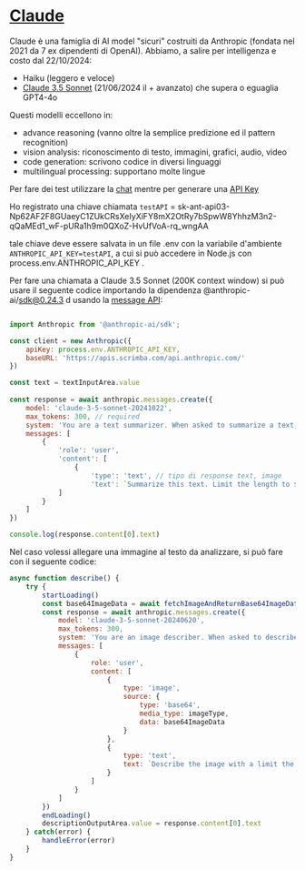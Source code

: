 # [Claude](https://www.anthropic.com/claude)
Claude è una famiglia di AI model "sicuri" costruiti da Anthropic (fondata nel 2021 da 7 ex dipendenti di OpenAI). Abbiamo, a salire per intelligenza e costo dal 22/10/2024:
- Haiku (leggero e veloce)
- [Claude 3.5 Sonnet](https://www.anthropic.com/news/claude-3-5-sonnet) (21/06/2024 il + avanzato) che supera o eguaglia GPT4-4o 

Questi modelli eccellono in:
- advance reasoning (vanno oltre la semplice predizione ed il pattern recognition)
- vision analysis: riconoscimento di testo, immagini, grafici, audio, video
- code generation: scrivono codice in diversi linguaggi
- multilingual processing: supportano molte lingue

Per fare dei test utilizzare la [chat](https://claude.ai/new) mentre per generare una [API Key](https://console.anthropic.com/settings/keys)

Ho registrato una chiave chiamata `testAPI` = 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

tale chiave deve essere salvata in un file .env con la variabile d'ambiente `ANTHROPIC_API_KEY=testAPI`, a cui si può accedere in Node.js con process.env.ANTHROPIC_API_KEY .

Per fare una chiamata a Claude 3.5 Sonnet (200K context window) si può usare il seguente codice importando la dipendenza @anthropic-ai/sdk@0.24.3 d usando la [message API](https://docs.anthropic.com/en/api/messages):
```javascript

import Anthropic from '@anthropic-ai/sdk';

const client = new Anthropic({
    apiKey: process.env.ANTHROPIC_API_KEY,
    baseURL: 'https://apis.scrimba.com/api.anthropic.com/'
})

const text = textInputArea.value
    
const response = await anthropic.messages.create({
    model: 'claude-3-5-sonnet-20241022',
    max_tokens: 300, // required
    system: 'You are a text summarizer. When asked to summarize a text, send back the summary of it. Please only send back the summary without prefixing it with things like "Summary" or telling where the text is from. Also give me the summary as if the original author wrote it and without using a third person voice.',
    messages: [
        {
            'role': 'user',
            'content': [
                {
                    'type': 'text', // tipo di response text, image
                    'text': `Summarize this text. Limit the length to ${summaryLength} words: ${text}`                }
            ]
        }
    ] 
}) 

console.log(response.content[0].text)
```

Nel caso volessi allegare una immagine al testo da analizzare, si può fare con il seguente codice:
```javascript
async function describe() {
    try {
        startLoading()
        const base64ImageData = await fetchImageAndReturnBase64ImageData(imageUrl);
        const response = await anthropic.messages.create({
            model: 'claude-3-5-sonnet-20240620',
            max_tokens: 300,
            system: 'You are an image describer. When asked to describe an image, provide an accurate description.',
            messages: [
                {
                    role: 'user',
                    content: [
                        {
                            type: 'image',
                            source: {
                                type: 'base64',
                                media_type: imageType,
                                data: base64ImageData
                            }
                        },
                        {
                            type: 'text',
                            text: `Describe the image with a limit the length to ${summaryLength} words.`
                        }
                    ]
                }
            ]
        })
        endLoading()
        descriptionOutputArea.value = response.content[0].text
    } catch(error) {
        handleError(error)
    }
}
```
      